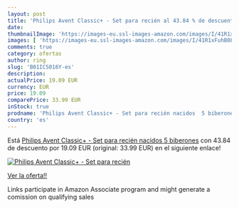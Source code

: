 ```yaml
---
layout: post
title: 'Philips Avent Classic+ - Set para recién al 43.84 % de descuento'
date: 
thumbnailImage: 'https://images-eu.ssl-images-amazon.com/images/I/41R1xFuhB0L._SL200_.jpg'
images: [ 'https://images-eu.ssl-images-amazon.com/images/I/41R1xFuhB0L._SL200_.jpg' ]
comments: true
category: ofertas
author: ring
slug: 'B01ICS016Y-es'
description:
actualPrice: 19.09 EUR
currency: EUR
price: 19.09
comparePrice: 33.99 EUR
inStock: true
prodname: 'Philips Avent Classic+ - Set para recién nacidos  5 biberones'
country: 'es'
---
```


Está [Philips Avent Classic+ - Set para recién nacidos  5 biberones](https://www.amazon.es/dp/B01ICS016Y/?tag=tolees-21) con 43.84 de descuento por 19.09 EUR (original: 33.99 EUR) en el siguiente enlace!

[![Philips Avent Classic+ - Set para recién](https://images-eu.ssl-images-amazon.com/images/I/41R1xFuhB0L._SL200_.jpg)](https://www.amazon.es/dp/B01ICS016Y/?tag=tolees-21)

[Ver la oferta!!](https://www.amazon.es/dp/B01ICS016Y/?tag=tolees-21)

Links participate in Amazon Associate program and might generate a comission on qualifying sales


